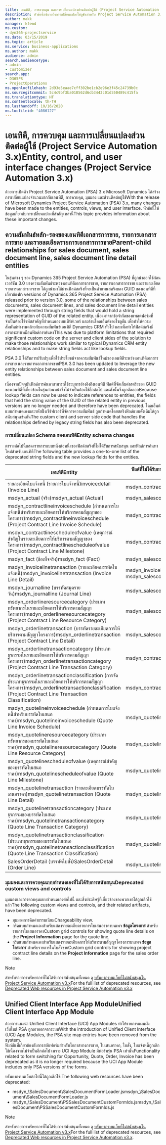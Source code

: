 ```yaml
---
title: เอนทิตี, การควบคุม และการเปลี่ยนแปลงส่วนติดต่อผู้ใช้ (Project Service Automation 3.x)
description: หัวข้อนี้อธิบายถึงการเปลี่ยนแปลงโซลูชันสำหรับ Project Service Automation 3.x Microsoft Dynamics
author: makk
manager: kfend
ms.custom:
- dyn365-projectservice
ms.date: 03/15/2019
ms.topic: article
ms.service: business-applications
ms.author: makk
audience: admin
search.audienceType:
- admin
- customizer
search.app:
- D365PS
- ProjectOperations
ms.openlocfilehash: 2d93e5eaae7cff302be1cb2e96e3f45c24739b0c
ms.sourcegitcommit: 5c4c9bf3ba018562d6cb3443c01d550489c415fa
ms.translationtype: HT
ms.contentlocale: th-TH
ms.lasthandoff: 10/16/2020
ms.locfileid: "4086127"
---
```

# <a name="entity-control-and-user-interface-changes-project-service-automation-3x"></a><span data-ttu-id="10edb-103">เอนทิตี, การควบคุม และการเปลี่ยนแปลงส่วนติดต่อผู้ใช้ (Project Service Automation 3.x)</span><span class="sxs-lookup"><span data-stu-id="10edb-103">Entity, control, and user interface changes (Project Service Automation 3.x)</span></span>
<span data-ttu-id="10edb-104">ด้วยการเปิดตัว Project Service Automation (PSA) 3.x Microsoft Dynamics ได้สร้างการเปลี่ยนแปลงจำนวนมากกับเอนทิตี, การควบคุม, มุมมอง และส่วนติดต่อผู้ใช้</span><span class="sxs-lookup"><span data-stu-id="10edb-104">With the release of Microsoft Dynamics Project Service Automation (PSA) 3.x, many changes have been made to the entities, controls, views, and user interface.</span></span> <span data-ttu-id="10edb-105">หัวข้อนี้ให้ข้อมูลเกี่ยวกับการเปลี่ยนแปลงที่สำคัญเหล่านี้</span><span class="sxs-lookup"><span data-stu-id="10edb-105">This topic provides information about these important changes.</span></span>

## <a name="parent-child-relationships-for-sales-document-sales-document-line-sales-document-line-detail-entities"></a><span data-ttu-id="10edb-106">ความสัมพันธ์หลัก-รองของเอนทิตีเอกสารการขาย, รายการเอกสารการขาย และรายละเอียดรายการเอกสารการขาย</span><span class="sxs-lookup"><span data-stu-id="10edb-106">Parent-child relationships for sales document, sales document line, sales document line detail entities</span></span>
<span data-ttu-id="10edb-107">ในรุ่นต่าง ๆ ของ Dynamics 365 Project Service Automation (PSA) ที่ถูกนำออกใช้ก่อนเวอร์ชัน 3.0 บางความสัมพันธ์ระหว่างเอนทิตีเอกสารการขาย, รายการเอกสารการขาย และรายละเอียดรายการเอกสารการขาย ได้ถูกนำมาใช้ผ่านฟิลด์สตริงที่จะเป็นตัวแทนสตริงของ GUID ของเอนทิตีที่เกี่ยวข้อง</span><span class="sxs-lookup"><span data-stu-id="10edb-107">In versions of Dynamics 365 Project Service Automation (PSA) released prior to version 3.0, some of the relationships between sales documents, sales document lines, and sales document line detail entities were implemented through string fields that would hold a string representation of GUID of the related entity.</span></span> <span data-ttu-id="10edb-108">เนื่องมาจากข้อจำกัดของแพลตฟอร์มที่จำเป็นต้องใช้รหัสสำคัญที่กำหนดเองบนเซิร์ฟเวอร์ และด้านไคลเอ็นต์ของโซลูชัน เพื่อทำให้ความสัมพันธ์ทำงานคล้ายกับความสัมพันธ์เอนทิตี Dynamics CRM ทั่วไป และเพื่อทำให้ฟิลด์สตริงมีการกระทำเหมือนฟิลด์การค้นหา</span><span class="sxs-lookup"><span data-stu-id="10edb-108">This was due to platform limitations that required significant custom code on the server and client sides of the solution to make those relationships work similar to typical Dynamics CRM entity relationships and to make string fields act like lookup fields.</span></span>

<span data-ttu-id="10edb-109">PSA 3.0 ได้รับการปรับปรุงเพื่อใช้ประโยชน์จากความสัมพันธ์ใหม่ของเอนทิตีระหว่างเอนทิตีเอกสารการขาย และรายการเอกสารการขาย</span><span class="sxs-lookup"><span data-stu-id="10edb-109">PSA 3.0 has been updated to leverage the new entity relationships between sales document and sales document line entities.</span></span>

<span data-ttu-id="10edb-110">เนื่องจากปัจจุบันฟิลด์การค้นหาสามารถใช้ระบุการอ้างอิงถึงเอนทิตี ฟิลด์ที่จัดเก็บค่าสตริงของ GUID ของเอนทิตีที่เกี่ยวข้องในรุ่นก่อนหน้าจึงไม่จำเป็นต้องใช้อีกต่อไป และดังนั้นจึงถูกตัดออก</span><span class="sxs-lookup"><span data-stu-id="10edb-110">Because lookup fields can now be used to indicate references to entities, the fields that held the string value of the GUID of the related entity in previous versions are no longer needed and therefore have been deprecated.</span></span> <span data-ttu-id="10edb-111">ไคลเอ็นต์แบบกำหนดเองและรหัสฝั่งเซิร์ฟเวอร์ที่จัดการความสัมพันธ์ ถูกกำหนดโดยสตริงฟิลด์แบบดั้งเดิมได้ถูกสนับสนุนเช่นกัน</span><span class="sxs-lookup"><span data-stu-id="10edb-111">The custom client and server side code that handles the relationships defined by legacy string fields has also been deprecated.</span></span>

### <a name="entity-schema-changes"></a><span data-ttu-id="10edb-112">การเปลี่ยนแปลง Schema ของเอนทิตี</span><span class="sxs-lookup"><span data-stu-id="10edb-112">Entity schema changes</span></span>
<span data-ttu-id="10edb-113">ตารางต่อไปนี้แสดงรายการแบบหนึ่งต่อหนึ่งของฟิลด์สตริงที่ไม่ได้รับการสนับสนุน และฟิลด์การค้นหาใหม่สำหรับเอนทิตี</span><span class="sxs-lookup"><span data-stu-id="10edb-113">The following table provides a one-to-one list of the deprecated string fields and the new lookup fields for the entities.</span></span> 

 <span data-ttu-id="10edb-114">เอนทิตี</span><span class="sxs-lookup"><span data-stu-id="10edb-114">Entity</span></span> |   <span data-ttu-id="10edb-115">ฟิลด์ที่ไม่ได้รับการสนับสนุน (สตริง)</span><span class="sxs-lookup"><span data-stu-id="10edb-115">Deprecated field (String)</span></span> | <span data-ttu-id="10edb-116">ฟิลด์ใหม่ (การค้นหา)</span><span class="sxs-lookup"><span data-stu-id="10edb-116">New field (Lookup)</span></span>
--- | --- | ---
<span data-ttu-id="10edb-117">รายละเอียดใบแจ้งหนี้ (รายการใบแจ้งหนี้)</span><span class="sxs-lookup"><span data-stu-id="10edb-117">invoicedetail (Invoice Line)</span></span> |  <span data-ttu-id="10edb-118">msdyn_contractline</span><span class="sxs-lookup"><span data-stu-id="10edb-118">msdyn_contractline</span></span> |    <span data-ttu-id="10edb-119">msdyn_contractlineid</span><span class="sxs-lookup"><span data-stu-id="10edb-119">msdyn_contractlineid</span></span>
<span data-ttu-id="10edb-120">msdyn_actual (จริง)</span><span class="sxs-lookup"><span data-stu-id="10edb-120">msdyn_actual (Actual)</span></span> | <span data-ttu-id="10edb-121">msdyn_salescontractline</span><span class="sxs-lookup"><span data-stu-id="10edb-121">msdyn_salescontractline</span></span> |   <span data-ttu-id="10edb-122">msdyn_salescontractlineid</span><span class="sxs-lookup"><span data-stu-id="10edb-122">msdyn_salescontractlineid</span></span>
<span data-ttu-id="10edb-123">msdyn_contractlineinvoiceschedule (กำหนดการใบแจ้งหนี้สำหรับรายละเอียดการให้บริการตามสัญญาของโครงการ)</span><span class="sxs-lookup"><span data-stu-id="10edb-123">msdyn_contractlineinvoiceschedule (Project Contract Line Invoice Schedule)</span></span> |    <span data-ttu-id="10edb-124">msdyn_contractline</span><span class="sxs-lookup"><span data-stu-id="10edb-124">msdyn_contractline</span></span> |    <span data-ttu-id="10edb-125">msdyn_contractlineid</span><span class="sxs-lookup"><span data-stu-id="10edb-125">msdyn_contractlineid</span></span>
<span data-ttu-id="10edb-126">msdyn_contractlinescheduleofvalue (เหตุการณ์สำคัญในรายละเอียดการให้บริการตามสัญญาของโครงการ)</span><span class="sxs-lookup"><span data-stu-id="10edb-126">msdyn_contractlinescheduleofvalue (Project Contract Line Milestone)</span></span> |   <span data-ttu-id="10edb-127">msdyn_contractline</span><span class="sxs-lookup"><span data-stu-id="10edb-127">msdyn_contractline</span></span> |    <span data-ttu-id="10edb-128">msdyn_contractlineid</span><span class="sxs-lookup"><span data-stu-id="10edb-128">msdyn_contractlineid</span></span>
<span data-ttu-id="10edb-129">msdyn_fact (ข้อเท็จจริง)</span><span class="sxs-lookup"><span data-stu-id="10edb-129">msdyn_fact (Fact)</span></span> | <span data-ttu-id="10edb-130">msdyn_salescontractline</span><span class="sxs-lookup"><span data-stu-id="10edb-130">msdyn_salescontractline</span></span> |   <span data-ttu-id="10edb-131">msdyn_salescontractlineid</span><span class="sxs-lookup"><span data-stu-id="10edb-131">msdyn_salescontractlineid</span></span>
<span data-ttu-id="10edb-132">msdyn_invoicelinetransaction (รายละเอียดบรรทัดใบแจ้งหนี้)</span><span class="sxs-lookup"><span data-stu-id="10edb-132">msdyn_invoicelinetransaction (Invoice Line Detail)</span></span> | <span data-ttu-id="10edb-133">msdyn_invoiceline</span><span class="sxs-lookup"><span data-stu-id="10edb-133">msdyn_invoiceline</span></span> <br> <span data-ttu-id="10edb-134">msdyn_salescontractline</span><span class="sxs-lookup"><span data-stu-id="10edb-134">msdyn_salescontractline</span></span> | <span data-ttu-id="10edb-135">msdyn_invoicelineid</span><span class="sxs-lookup"><span data-stu-id="10edb-135">msdyn_invoicelineid</span></span> <br> <span data-ttu-id="10edb-136">msdyn_salescontractlineid</span><span class="sxs-lookup"><span data-stu-id="10edb-136">msdyn_salescontractlineid</span></span>
<span data-ttu-id="10edb-137">msdyn_journalline (บรรทัดสมุดรายวัน)</span><span class="sxs-lookup"><span data-stu-id="10edb-137">msdyn_journalline (Journal Line)</span></span> |  <span data-ttu-id="10edb-138">msdyn_salescontractline</span><span class="sxs-lookup"><span data-stu-id="10edb-138">msdyn_salescontractline</span></span> |   <span data-ttu-id="10edb-139">msdyn_salescontractlineid</span><span class="sxs-lookup"><span data-stu-id="10edb-139">msdyn_salescontractlineid</span></span>
<span data-ttu-id="10edb-140">msdyn_orderlineresourcecategory (ประเภททรัพยากรในรายละเอียดการให้บริการตามสัญญาโครงการ)</span><span class="sxs-lookup"><span data-stu-id="10edb-140">msdyn_orderlineresourcecategory (Project Contract Line Resource Category)</span></span> | <span data-ttu-id="10edb-141">msdyn_salescontractline</span><span class="sxs-lookup"><span data-stu-id="10edb-141">msdyn_salescontractline</span></span> |   <span data-ttu-id="10edb-142">msdyn_contractlineid</span><span class="sxs-lookup"><span data-stu-id="10edb-142">msdyn_contractlineid</span></span>
<span data-ttu-id="10edb-143">msdyn_orderlinetransaction (บรรทัดรายละเอียดการให้บริการตามสัญญาโครงการ)</span><span class="sxs-lookup"><span data-stu-id="10edb-143">msdyn_orderlinetransaction (Project Contract Line Detail)</span></span> | <span data-ttu-id="10edb-144">msdyn_salescontractline</span><span class="sxs-lookup"><span data-stu-id="10edb-144">msdyn_salescontractline</span></span> |   <span data-ttu-id="10edb-145">msdyn_salescontractlineid</span><span class="sxs-lookup"><span data-stu-id="10edb-145">msdyn_salescontractlineid</span></span>
<span data-ttu-id="10edb-146">msdyn_orderlinetransactioncategory (ประเภทธุรกรรมในรายละเอียดการให้บริการตามสัญญาโครงการ)</span><span class="sxs-lookup"><span data-stu-id="10edb-146">msdyn_orderlinetransactioncategory (Project Contract Line Transaction Category)</span></span> |   <span data-ttu-id="10edb-147">msdyn_contractline</span><span class="sxs-lookup"><span data-stu-id="10edb-147">msdyn_contractline</span></span> |    <span data-ttu-id="10edb-148">msdyn_contractlineid</span><span class="sxs-lookup"><span data-stu-id="10edb-148">msdyn_contractlineid</span></span>
<span data-ttu-id="10edb-149">msdyn_orderlinetransactionclassification (การจัดประเภทธุรกรรมในรายละเอียดการให้บริการตามสัญญาโครงการ)</span><span class="sxs-lookup"><span data-stu-id="10edb-149">msdyn_orderlinetransactionclassification (Project Contract Line Transaction Classification)</span></span> |   <span data-ttu-id="10edb-150">msdyn_contractline</span><span class="sxs-lookup"><span data-stu-id="10edb-150">msdyn_contractline</span></span> |    <span data-ttu-id="10edb-151">msdyn_contractlineid</span><span class="sxs-lookup"><span data-stu-id="10edb-151">msdyn_contractlineid</span></span>
<span data-ttu-id="10edb-152">msdyn_quotelineinvoiceschedule (กำหนดการใบแจ้งหนี้สำหรับบรรทัดใบเสนอราคา)</span><span class="sxs-lookup"><span data-stu-id="10edb-152">msdyn_quotelineinvoiceschedule (Quote Line Invoice Schedule)</span></span> |  <span data-ttu-id="10edb-153">msdyn_quoteline</span><span class="sxs-lookup"><span data-stu-id="10edb-153">msdyn_quoteline</span></span> |   <span data-ttu-id="10edb-154">msdyn_quotelineid</span><span class="sxs-lookup"><span data-stu-id="10edb-154">msdyn_quotelineid</span></span>
<span data-ttu-id="10edb-155">msdyn_quotelineresourcecategory (ประเภททรัพยากรของบรรทัดใบเสนอราคา)</span><span class="sxs-lookup"><span data-stu-id="10edb-155">msdyn_quotelineresourcecategory (Quote Line Resource Category)</span></span> |    <span data-ttu-id="10edb-156">msdyn_quoteline</span><span class="sxs-lookup"><span data-stu-id="10edb-156">msdyn_quoteline</span></span> |   <span data-ttu-id="10edb-157">msdyn_quotelineid</span><span class="sxs-lookup"><span data-stu-id="10edb-157">msdyn_quotelineid</span></span>
<span data-ttu-id="10edb-158">msdyn_quotelinescheduleofvalue (เหตุการณ์สำคัญของบรรทัดใบเสนอราคา)</span><span class="sxs-lookup"><span data-stu-id="10edb-158">msdyn_quotelinescheduleofvalue (Quote Line Milestone)</span></span> | <span data-ttu-id="10edb-159">msdyn_quoteline</span><span class="sxs-lookup"><span data-stu-id="10edb-159">msdyn_quoteline</span></span> |   <span data-ttu-id="10edb-160">msdyn_quotelineid</span><span class="sxs-lookup"><span data-stu-id="10edb-160">msdyn_quotelineid</span></span>
<span data-ttu-id="10edb-161">msdyn_quotelinetransaction (รายละเอียดบรรทัดใบเสนอราคา)</span><span class="sxs-lookup"><span data-stu-id="10edb-161">msdyn_quotelinetransaction (Quote Line Detail)</span></span> |    <span data-ttu-id="10edb-162">msdyn_quoteline</span><span class="sxs-lookup"><span data-stu-id="10edb-162">msdyn_quoteline</span></span> |   <span data-ttu-id="10edb-163">msdyn_quotelineid</span><span class="sxs-lookup"><span data-stu-id="10edb-163">msdyn_quotelineid</span></span>
<span data-ttu-id="10edb-164">msdyn_quotelinetransactioncategory (ประเภทธุรกรรมของบรรทัดใบเสนอราคา)</span><span class="sxs-lookup"><span data-stu-id="10edb-164">msdyn_quotelinetransactioncategory (Quote Line Transaction Category)</span></span> |  <span data-ttu-id="10edb-165">msdyn_quoteline</span><span class="sxs-lookup"><span data-stu-id="10edb-165">msdyn_quoteline</span></span> |   <span data-ttu-id="10edb-166">msdyn_quotelineid</span><span class="sxs-lookup"><span data-stu-id="10edb-166">msdyn_quotelineid</span></span>
<span data-ttu-id="10edb-167">msdyn_quotelinetransactionclassification (ประเภทธุรกรรมของบรรทัดใบเสนอราคา)</span><span class="sxs-lookup"><span data-stu-id="10edb-167">msdyn_quotelinetransactionclassification (Quote Line Transaction Classification)</span></span> |  <span data-ttu-id="10edb-168">msdyn_quoteline</span><span class="sxs-lookup"><span data-stu-id="10edb-168">msdyn_quoteline</span></span> |   <span data-ttu-id="10edb-169">msdyn_quotelineid</span><span class="sxs-lookup"><span data-stu-id="10edb-169">msdyn_quotelineid</span></span>
<span data-ttu-id="10edb-170">SalesOrderDetail (บรรทัดใบสั่ง)</span><span class="sxs-lookup"><span data-stu-id="10edb-170">SalesOrderDetail (Order Line)</span></span> | <span data-ttu-id="10edb-171">msdyn_quotelineid</span><span class="sxs-lookup"><span data-stu-id="10edb-171">msdyn_quotelineid</span></span> | <span data-ttu-id="10edb-172">msdyn_quoteline</span><span class="sxs-lookup"><span data-stu-id="10edb-172">msdyn_quoteline</span></span> 

### <a name="deprecated-custom-views-and-controls"></a><span data-ttu-id="10edb-173">มุมมองและการควบคุมแบบกำหนดเองที่ไม่ได้รับการสนับสนุน</span><span class="sxs-lookup"><span data-stu-id="10edb-173">Deprecated custom views and controls</span></span>
<span data-ttu-id="10edb-174">มุมมองและการควบคุมแบบกำหนดเองต่อไปนี้ และสิ่งประดิษฐ์ที่เกี่ยวข้องของพวกเขาได้ถูกเลิกใช้แล้ว</span><span class="sxs-lookup"><span data-stu-id="10edb-174">The following custom views and controls, and their related artifacts, have been deprecated.</span></span>

- <span data-ttu-id="10edb-175">มุมมองการคิดค่าธรรมเนียม</span><span class="sxs-lookup"><span data-stu-id="10edb-175">Chargeability view.</span></span>
- <span data-ttu-id="10edb-176">กริดแบบกำหนดเองสำหรับแสดงรายละเอียดรายการใบเสนอราคาบนเพจ **ข้อมูลโครงการ** สำหรับรายการใบเสนอราคา</span><span class="sxs-lookup"><span data-stu-id="10edb-176">Custom grid controls for showing quote line details on the **Project Information** page for the quote line.</span></span>
- <span data-ttu-id="10edb-177">กริดแบบกำหนดเองสำหรับแสดงรายละเอียดการให้บริการตามสัญญาโครงการบนเพจ **ข้อมูลโครงการ** สำหรับรายการในใบสั่งขาย</span><span class="sxs-lookup"><span data-stu-id="10edb-177">Custom grid controls for showing project contract line details on the **Project Information** page for the sales order line.</span></span>

> [!NOTE]
> <span data-ttu-id="10edb-178">สำหรับรายการทรัพยากรที่ไม่ได้รับการสนับสนุนทั้งหมด ดู [ทรัพยากรบนเว็บที่ไม่สนับสนุนใน Project Service Automation v3.x](../developer-guides/web-resources-deprecated-v3.x.md)</span><span class="sxs-lookup"><span data-stu-id="10edb-178">For the full list of deprecated resources, see [Deprecated Web resources in Project Service Automation v3.x](../developer-guides/web-resources-deprecated-v3.x.md)</span></span>

## <a name="unified-client-interface-app-module"></a><span data-ttu-id="10edb-179">Unified Client Interface App Module</span><span class="sxs-lookup"><span data-stu-id="10edb-179">Unified Client Interface App Module</span></span>
<span data-ttu-id="10edb-180">ด้วยการแนะนำ Unified Client Interface (UCI) App Modules ทำให้รายการแผนผังเว็บไซต์ PSA ถูกเอาออกจากระบบ</span><span class="sxs-lookup"><span data-stu-id="10edb-180">With the introduction of Unified Client Interface (UCI) App Modules, the PSA site map entries have been removed from the system.</span></span>  
<span data-ttu-id="10edb-181">ฟังก์ชันที่เกี่ยวข้องกับการสลับฟอร์มสำหรับโอกาสทางการขาย, ใบเสนอราคา, ใบสั่ง, ใบแจ้งหนี้ถูกเลิกใช้เนื่องจากไม่จำเป็นอีกต่อไป เพราะ UCI App Module มีฟอร์มรุ่น PSA เท่านั้น</span><span class="sxs-lookup"><span data-stu-id="10edb-181">Functionality related to form switching for Opportunity, Quote, Order, Invoice has been deprecated as it is no longer required because the UCI App Module includes only PSA versions of the forms.</span></span>  

<span data-ttu-id="10edb-182">ทรัพยากรบนเว็บต่อไปนี้ได้ถูกเลิกใช้:</span><span class="sxs-lookup"><span data-stu-id="10edb-182">The following web resources have been deprecated:</span></span>

- <span data-ttu-id="10edb-183">msdyn_\SalesDocument\SalesDocumentFormLoader.js</span><span class="sxs-lookup"><span data-stu-id="10edb-183">msdyn_\SalesDocument\SalesDocumentFormLoader.js</span></span>
- <span data-ttu-id="10edb-184">msdyn_\SalesDocument\PSSalesDocumentCustomFormIds.js</span><span class="sxs-lookup"><span data-stu-id="10edb-184">msdyn_\SalesDocument\PSSalesDocumentCustomFormIds.js</span></span>

> [!NOTE]
> <span data-ttu-id="10edb-185">สำหรับรายการทรัพยากรที่ไม่ได้รับการสนับสนุนทั้งหมด ดู [ทรัพยากรบนเว็บที่ไม่สนับสนุนใน Project Service Automation v3.x](../developer-guides/web-resources-deprecated-v3.x.md)</span><span class="sxs-lookup"><span data-stu-id="10edb-185">For the full list of deprecated resources, see [Deprecated Web resources in Project Service Automation v3.x](../developer-guides/web-resources-deprecated-v3.x.md).</span></span>


